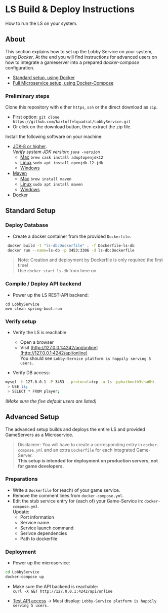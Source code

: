 # LS Build & Deploy Instructions

How to run the LS on your system.

## About

This section explains how to set up the Lobby Service on your system, using *Docker*. At the end you will find instructions for advanced users on how to integrate a gameserver into a prepared *docker-compose* configuration. 

 * [Standard setup, using Docker](#standard-setup)
 * [Full Microservice setup, using Docker-Compose](#advanced-setup)

### Preliminary steps

Clone this repository with either ```https```, ```ssh``` or the direct download as ```zip```.

 * First option: ```git clone https://github.com/kartoffelquadrat/LobbyService.git```
 * Or click on the download button, then extract the zip file.

Install the following software on your machine:

 * [JDK-8 or higher](https://www.oracle.com/java/technologies/javase-jdk14-downloads.html).  
 *Verify system JDK version: ```java -version```*
   * [Mac](https://brew.sh/) ```brew cask install adoptopenjdk12```
   * [Linux](https://linux.die.net/man/8/apt-get) ```sudo apt install openjdk-12-jdk```
   * [Windows](https://www.oracle.com/java/technologies/javase-jdk14-downloads.html)
 * [Maven](https://maven.apache.org/)
   * [Mac](https://brew.sh/) ```brew install maven```
   * [Linux](https://linux.die.net/man/8/apt-get) ```sudo apt install maven```
   * [Windows](https://maven.apache.org/download.cgi)
 * [Docker](https://docs.docker.com/get-docker)

## Standard Setup

### Deploy Database

 * Create a docker container from the provided ```Dockerfile```. 
 ```bash
  docker build -t "ls-db:Dockerfile" . -f Dockerfile-ls-db
  docker run --name=ls-db -p 3453:3306 -d ls-db:Dockerfile
 ```
 
 > Note: Creation and deployment by Dockerfile is only required the first time!  
 Use ```docker start ls-db``` from here on.
 
### Compile / Deploy API backend

 * Power up the LS REST-API backend:
```
cd LobbyService
mvn clean spring-boot:run
```

### Verify setup

 * Verify the LS is reachable
   * Open a browser
   * Visit [http://127.0.0.1:4242/api/online](http://127.0.0.1:4242/api/online)  
You should see ```Lobby-Service platform is happily serving 5 users.```
   
 * Verify DB access:  
```bash
mysql -h 127.0.0.1 -P 3453 --protocol=tcp -u ls -pphaibooth3sha6Hi
 > USE ls;
 > SELECT * FROM player;
```  
*(Make sure the five default users are listed)*


## Advanced Setup

The advanced setup builds and deploys the entire LS and provided GameServers as a Microservice.

 > Disclaimer: You will have to create a corresponding entry in ```docker-compose.yml``` and an extra ```Dockerfile``` for each integrated Game-Server.  
   **This setup is intended for deployment on production servers, not for game developers.**


### Preparations

 * Write a ```Dockerfile``` for (each) of your game service.
 * Remove the comment lines from ```docker-compose.yml```.
 * Edit the stub service entry for (each of) your Game-Service in: ```docker-compose.yml```.  
Update:
   * Port information
   * Service name
   * Service launch command
   * Serivce dependencies
   * Path to dockerfile
 
### Deployment

 * Power up the microservice:
```bash
cd LobbyService
docker-compose up
```

 * Make sure the API backend is reachable:  
```curl -X GET http://127.0.0.1:4242/api/online```

 * [Test API access](http://127.0.0.1:4242/api/online) -> Must display: ```Lobby-Service platform is happily serving 5 users.```
